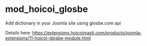 # mod_hoicoi_glosbe
Add dictionary in your Joomla site using glosbe.com api

Details here: https://extensions.hoicoimasti.com/products/joomla-extensions/11-hoicoi-glosbe-module.html
